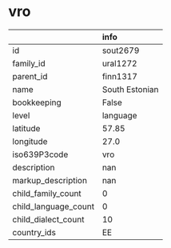 # vro
|                      | info           |
|:---------------------|:---------------|
| id                   | sout2679       |
| family_id            | ural1272       |
| parent_id            | finn1317       |
| name                 | South Estonian |
| bookkeeping          | False          |
| level                | language       |
| latitude             | 57.85          |
| longitude            | 27.0           |
| iso639P3code         | vro            |
| description          | nan            |
| markup_description   | nan            |
| child_family_count   | 0              |
| child_language_count | 0              |
| child_dialect_count  | 10             |
| country_ids          | EE             |